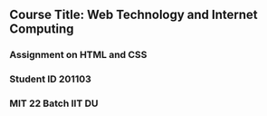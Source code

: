 ## Course Title: Web Technology and Internet Computing
### Assignment on HTML and CSS
### Student ID 201103
### MIT 22 Batch IIT DU
